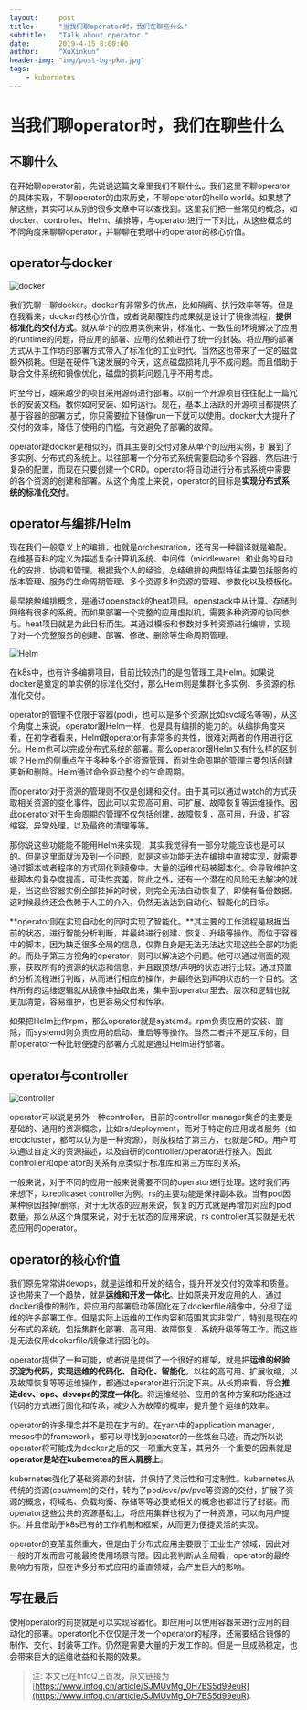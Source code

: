 ```yaml
---
layout:     post
title:      "当我们聊operator时，我们在聊些什么"
subtitle:   "Talk about operator."
date:       2019-4-15 8:00:00
author:     "XuXinkun"
header-img: "img/post-bg-pkm.jpg"
tags:
    - kubernetes
---
```


# 当我们聊operator时，我们在聊些什么


## 不聊什么

在开始聊operator前，先说说这篇文章里我们不聊什么。我们这里不聊operator的具体实现，不聊operator的由来历史，不聊operator的hello world。如果想了解这些，其实可以从别的很多文章中可以查找到。这里我们把一些常见的概念，如docker、controller、Helm、编排等，与operator进行一下对比，从这些概念的不同角度来聊聊operator，并聊聊在我眼中的operator的核心价值。

## operator与docker

![docker](https://xuxinkun.github.io/img/operator/operator_docker.png)

我们先聊一聊docker。docker有非常多的优点，比如隔离、执行效率等等。但是在我看来，docker的核心价值，或者说颠覆性的成果就是设计了镜像流程，**提供标准化的交付方式**。就从单个的应用实例来讲，标准化、一致性的环境解决了应用的runtime的问题，将应用的部署、应用的依赖进行了统一的封装。将应用的部署方式从手工作坊的部署方式带入了标准化的工业时代。当然这也带来了一定的磁盘额外损耗。但是在硬件飞速发展的今天，这点磁盘损耗几乎不成问题。而且借助于联合文件系统和镜像优化，磁盘的损耗问题几乎不用考虑。

时至今日，越来越少的项目采用源码进行部署。以前一个开源项目往往配上一篇冗长的安装文档，教你如何安装、如何运行。现在，基本上活跃的开源项目都提供了基于容器的部署方式，你只需要拉下镜像run一下就可以使用。docker大大提升了交付的效率，降低了使用的门槛，有效避免了部署的故障。

operator跟docker是相似的，而其主要的交付对象从单个的应用实例，扩展到了多实例、分布式的系统上。以往部署一个分布式系统需要启动多个容器，然后进行复杂的配置，而现在只要创建一个CRD。operator将自动进行分布式系统中需要的各个资源的创建和部署。从这个角度上来说，operator的目标是**实现分布式系统的标准化交付**。

## operator与编排/Helm

现在我们一般意义上的编排，也就是orchestration，还有另一种翻译就是编配。在维基百科的定义为描述复杂计算机系统、中间件（middleware）和业务的自动化的安排、协调和管理。根据我个人的经验，总结编排的典型特征主要包括服务的版本管理、服务的生命周期管理、多个资源多种资源的管理、参数化以及模板化。

最早接触编排概念，是通过openstack的heat项目。openstack中从计算、存储到网络有很多的系统。而如果部署一个完整的应用虚拟机，需要多种资源的协同参与。heat项目就是为此目标而生。其通过模板和参数对多种资源进行编排，实现了对一个完整服务的创建、部署、修改、删除等生命周期管理。

![Helm](https://xuxinkun.github.io/img/operator/operator_helm.png)

在k8s中，也有许多编排项目，目前比较热门的是包管理工具Helm。如果说docker是奠定的单实例的标准化交付，那么Helm则是集群化多实例、多资源的标准化交付。

operator的管理不仅限于容器(pod)，也可以是多个资源(比如svc域名等等)，从这个角度上来说，operator跟Helm一样，也是具有编排的能力的。从编排角度来看，在初学者看来，Helm跟operator有非常多的共性，很难对两者的作用进行区分。Helm也可以完成分布式系统的部署。那么operator跟Helm又有什么样的区别呢？Helm的侧重点在于多种多个的资源管理，而对生命周期的管理主要包括创建更新和删除。Helm通过命令驱动整个的生命周期。

而operator对于资源的管理则不仅是创建和交付。由于其可以通过watch的方式获取相关资源的变化事件，因此可以实现高可用、可扩展、故障恢复等运维操作。因此operator对于生命周期的管理不仅包括创建，故障恢复，高可用，升级，扩容缩容，异常处理，以及最终的清理等等。

那你说这些功能能不能用Helm来实现，其实我觉得有一部分功能应该也是可以的。但是这里面就涉及到一个问题，就是这些功能无法在编排中直接实现，就需要通过脚本或者程序的方式固化到镜像中。大量的运维代码被脚本化。会导致维护这些脚本的复杂度提高，可读性变差。除此之外，还有一个潜在的风险无法解决的就是，当这些容器实例全部挂掉的时候，则完全无法自动恢复了，即使有备份数据。这时候最终还会依赖于人工的介入，仍然无法达到自动化、智能化的目标。

**operator则在实现自动化的同时实现了智能化。**其主要的工作流程是根据当前的状态，进行智能分析判断，并最终进行创建、恢复、升级等操作。而位于容器中的脚本，因为缺乏很多全局的信息，仅靠自身是无法无法达实现这些全部的功能的。而处于第三方视角的operator，则可以解决这个问题。他可以通过侧面的观察，获取所有的资源的状态和信息，并且跟预想/声明的状态进行比较。通过预置的分析流程进行判断，从而进行相应的操作，并最终达到声明状态的一个目的。这样所有的运维逻辑就从镜像中抽取出来，集中到operator里去。层次和逻辑也就更加清楚，容易维护，也更容易交付和传承。

如果把Helm比作rpm，那么operator就是systemd。rpm负责应用的安装、删除，而systemd则负责应用的启动、重启等等操作。当然二者并不是互斥的，目前operator一种比较便捷的部署方式就是通过Helm进行部署。

## operator与controller

![controller](https://xuxinkun.github.io/img/operator/operator_con.png)

operator可以说是另外一种controller。目前的controller manager集合的主要是基础的、通用的资源概念，比如rs/deployment，而对于特定的应用或者服务（如etcdcluster，都可以认为是一种资源），则放权给了第三方，也就是CRD。用户可以通过自定义的资源描述，以及自研的controller/operator进行接入。因此controller和operator的关系有点类似于标准库和第三方库的关系。

一般来说，对于不同的应用一般来说需要不同的operator进行处理。这时我们再来想下，以replicaset controller为例。rs的主要功能是保持副本数。当有pod因某种原因挂掉/删除，对于无状态的应用来说，恢复的方式就是再增加对应的pod数量。那么从这个角度来说，对于无状态的应用来说，rs controller其实就是无状态应用的operator。

## operator的核心价值

我们原先常常讲devops，就是运维和开发的结合，提升开发交付的效率和质量。这也带来了一个趋势，就是**运维和开发一体化**。比如原来开发应用的人，通过docker镜像的制作，将应用的部署启动等固化在了dockerfile/镜像中，分担了运维的许多部署工作。但是实际上运维的工作内容和范围其实非常广，特别是现在的分布式的系统，包括集群化部署、高可用、故障恢复、系统升级等等工作。而这些是无法仅用dockerfile/镜像进行固化的。

operator提供了一种可能，或者说是提供了一个很好的框架，就是把**运维的经验沉淀为代码，实现运维的代码化、自动化、智能化**。以往的高可用、扩展收缩，以及故障恢复等等运维操作，都通过operator进行沉淀下来。从长期来看，将会**推进dev、ops、devops的深度一体化**。将运维经验、应用的各种方案和功能通过代码的方式进行固化和传承，减少人为故障的概率，提升整个运维的效率。

operator的许多理念并不是现在才有的。在yarn中的application manager，mesos中的framework，都可以寻找到operator的一些蛛丝马迹。而之所以说operator将可能成为docker之后的又一项重大变革，其另外一个重要的因素就是**operator是站在kubernetes的巨人肩膀上**。

kubernetes强化了基础资源的封装，并保持了灵活性和可定制性。kubernetes从传统的资源(cpu/mem)的交付，转为了pod/svc/pv/pvc等资源的交付，扩展了资源的概念，将域名、负载均衡、存储等等必要或相关的概念也都进行了封装。而operator这些公共的资源基础上，将应用集群也视为了一种资源，可以向用户提供。并且借助于k8s已有的工作机制和框架，从而更为便捷灵活的实现。

operator的变革虽然重大，但是由于分布式应用主要限于工业生产领域，因此对一般的开发而言可能最终使用场景有限。因此我判断从全局看，operator的最终影响力有限，但在许多分布式应用的垂直领域，会产生巨大的影响。

## 写在最后

使用operator的前提就是可以实现容器化。即应用可以使用容器来进行应用的自动化的部署。operator化不仅仅是开发一个operator的程序，还需要结合镜像的制作、交付、封装等工作。仍然是需要大量的开发工作的。但是一旦成熟稳定，也会带来巨大的运维收益和长期的效果。

> 注: 本文已在InfoQ上首发，原文链接为[https://www.infoq.cn/article/SJMUvMg_0H7BS5d99euR](https://www.infoq.cn/article/SJMUvMg_0H7BS5d99euR).

